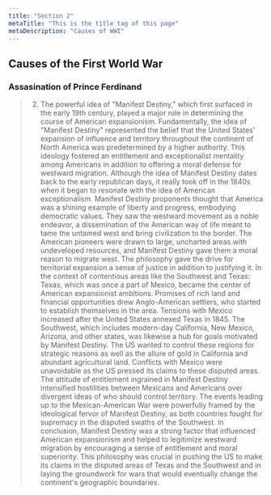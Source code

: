 ```yaml
---
title: "Section 2"
metaTitle: "This is the title tag of this page"
metaDescription: "Causes of WWI"
---
```

## Causes of the First World War
### Assasination of Prince Ferdinand
> 2) The powerful idea of "Manifest Destiny," which first surfaced in the early 19th century, played a major role in determining the course of American expansionism. Fundamentally, the idea of "Manifest Destiny" represented the belief that the United States' expansion of influence and territory throughout the continent of North America was predetermined by a higher authority. This ideology fostered an entitlement and exceptionalist mentality among Americans in addition to offering a moral defense for westward migration.
Although the idea of Manifest Destiny dates back to the early republican days, it really took off in the 1840s when it began to resonate with the idea of American exceptionalism. Manifest Destiny proponents thought that America was a shining example of liberty and progress, embodying democratic values. They saw the westward movement as a noble endeavor, a dissemination of the American way of life meant to tame the untamed west and bring civilization to the border.
The American pioneers were drawn to large, uncharted areas with undeveloped resources, and Manifest Destiny gave them a moral reason to migrate west. The philosophy gave the drive for territorial expansion a sense of justice in addition to justifying it.
In the context of contentious areas like the Southwest and Texas: Texas, which was once a part of Mexico, became the center of American expansionist ambitions. Promises of rich land and financial opportunities drew Anglo-American settlers, who started to establish themselves in the area. Tensions with Mexico increased after the United States annexed Texas in 1845.
The Southwest, which includes modern-day California, New Mexico, Arizona, and other states, was likewise a hub for goals motivated by Manifest Destiny. The US wanted to control these regions for strategic reasons as well as the allure of gold in California and abundant agricultural land.
Conflicts with Mexico were unavoidable as the US pressed its claims to these disputed areas. The attitude of entitlement ingrained in Manifest Destiny intensified hostilities between Mexicans and Americans over divergent ideas of who should control territory.
The events leading up to the Mexican-American War were powerfully framed by the ideological fervor of Manifest Destiny, as both countries fought for supremacy in the disputed swaths of the Southwest.
In conclusion, Manifest Destiny was a strong factor that influenced American expansionism and helped to legitimize westward migration by encouraging a sense of entitlement and moral superiority. This philosophy was crucial in pushing the US to make its claims in the disputed areas of Texas and the Southwest and in laying the groundwork for wars that would eventually change the continent's geographic boundaries.
